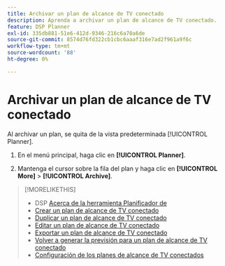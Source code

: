 ```yaml
---
title: Archivar un plan de alcance de TV conectado
description: Aprenda a archivar un plan de alcance de TV conectado.
feature: DSP Planner
exl-id: 335db881-51e6-412d-9346-216c6a70a6de
source-git-commit: 8574d76fd322cb1cbc6aaaf316e7ad2f961a9f6c
workflow-type: tm+mt
source-wordcount: '88'
ht-degree: 0%

---
```


# Archivar un plan de alcance de TV conectado

Al archivar un plan, se quita de la vista predeterminada [!UICONTROL Planner].<!-- You can still view it by including the [!UICONTROL Status] "[!UICONTROL Archived]" in the view filter. -->

1. En el menú principal, haga clic en **[!UICONTROL Planner]**.

1. Mantenga el cursor sobre la fila del plan y haga clic en **[!UICONTROL More]** > **[!UICONTROL Archive]**.

>[!MORELIKETHIS]
>
>* DSP [Acerca de la herramienta Planificador de](planner-about.md)
>* [Crear un plan de alcance de TV conectado](planner-create.md)
>* [Duplicar un plan de alcance de TV conectado](planner-duplicate.md)
>* [Editar un plan de alcance de TV conectado](planner-edit.md)
>* [Exportar un plan de alcance de TV conectado](planner-export.md)
>* [Volver a generar la previsión para un plan de alcance de TV conectado](planner-forecast.md)
>* [Configuración de los planes de alcance de TV conectados](planner-settings.md)
